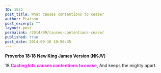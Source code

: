 ```yaml
---
ID: 1552
post_title: What causes contentions to cease?
author: Praison
post_excerpt: ""
layout: post
permalink: /2014/09/causes-contentions-cease/
published: true
post_date: 2014-09-18 10:59:35
---
```

<strong>Proverbs 18:18</strong>
<strong> New King James Version (NKJV)</strong>

18 <span style="color: #ff00ff;"><strong>Casting lots causes contentions to cease</strong></span>,
And keeps the mighty apart.